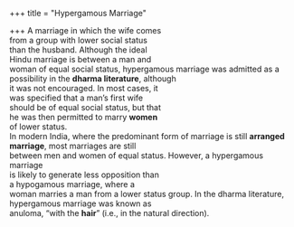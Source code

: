 +++
title = "Hypergamous Marriage"

+++
A marriage in which the wife comes  
from a group with lower social status  
than the husband. Although the ideal  
Hindu marriage is between a man and  
woman of equal social status, hypergamous marriage was admitted as a possibility in the **dharma literature**, although  
it was not encouraged. In most cases, it  
was specified that a man’s first wife  
should be of equal social status, but that  
he was then permitted to marry **women**  
of lower status.  
In modern India, where the predominant form of marriage is still **arranged**  
**marriage**, most marriages are still  
between men and women of equal status. However, a hypergamous marriage  
is likely to generate less opposition than  
a hypogamous marriage, where a  
woman marries a man from a lower status group. In the dharma literature,  
hypergamous marriage was known as  
anuloma, “with the **hair**” (i.e., in the natural direction).